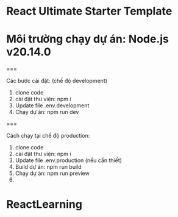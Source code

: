 # React Ultimate Starter Template
# Môi trường chạy dự án: Node.js v20.14.0

===

Các bước cài đặt: (chế độ development)
1. clone code
2. cài đặt thư viện: npm i
3. Update file .env.development 
4. Chạy dự án: npm run dev

===

Cách chạy tại chế độ production:
1. clone code
2. cài đặt thư viện: npm i
3. Update file .env.production (nếu cần thiết)
4. Build dự án: npm run build
5. Chạy dự án: npm run preview
6. 
# ReactLearning
